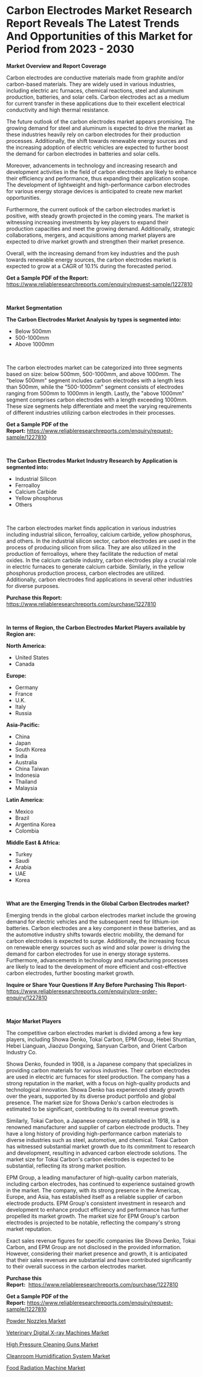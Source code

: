 <p><h1>Carbon Electrodes Market Research Report Reveals The Latest Trends And Opportunities of this Market for Period from 2023 - 2030</h1></p><p><strong>Market Overview and Report Coverage</strong></p>
<p><p>Carbon electrodes are conductive materials made from graphite and/or carbon-based materials. They are widely used in various industries, including electric arc furnaces, chemical reactions, steel and aluminum production, batteries, and solar cells. Carbon electrodes act as a medium for current transfer in these applications due to their excellent electrical conductivity and high thermal resistance.</p><p>The future outlook of the carbon electrodes market appears promising. The growing demand for steel and aluminum is expected to drive the market as these industries heavily rely on carbon electrodes for their production processes. Additionally, the shift towards renewable energy sources and the increasing adoption of electric vehicles are expected to further boost the demand for carbon electrodes in batteries and solar cells.</p><p>Moreover, advancements in technology and increasing research and development activities in the field of carbon electrodes are likely to enhance their efficiency and performance, thus expanding their application scope. The development of lightweight and high-performance carbon electrodes for various energy storage devices is anticipated to create new market opportunities.</p><p>Furthermore, the current outlook of the carbon electrodes market is positive, with steady growth projected in the coming years. The market is witnessing increasing investments by key players to expand their production capacities and meet the growing demand. Additionally, strategic collaborations, mergers, and acquisitions among market players are expected to drive market growth and strengthen their market presence.</p><p>Overall, with the increasing demand from key industries and the push towards renewable energy sources, the carbon electrodes market is expected to grow at a CAGR of 10.1% during the forecasted period.</p></p>
<p><strong>Get a Sample PDF of the Report:</strong> <a href="https://www.reliableresearchreports.com/enquiry/request-sample/1227810">https://www.reliableresearchreports.com/enquiry/request-sample/1227810</a></p>
<p>&nbsp;</p>
<p><strong>Market Segmentation</strong></p>
<p><strong>The Carbon Electrodes Market Analysis by types is segmented into:</strong></p>
<p><ul><li>Below 500mm</li><li>500-1000mm</li><li>Above 1000mm</li></ul></p>
<p>&nbsp;</p>
<p><p>The carbon electrodes market can be categorized into three segments based on size: below 500mm, 500-1000mm, and above 1000mm. The "below 500mm" segment includes carbon electrodes with a length less than 500mm, while the "500-1000mm" segment consists of electrodes ranging from 500mm to 1000mm in length. Lastly, the "above 1000mm" segment comprises carbon electrodes with a length exceeding 1000mm. These size segments help differentiate and meet the varying requirements of different industries utilizing carbon electrodes in their processes.</p></p>
<p><strong>Get a Sample PDF of the Report:</strong>&nbsp;<a href="https://www.reliableresearchreports.com/enquiry/request-sample/1227810">https://www.reliableresearchreports.com/enquiry/request-sample/1227810</a></p>
<p>&nbsp;</p>
<p><strong>The Carbon Electrodes Market Industry Research by Application is segmented into:</strong></p>
<p><ul><li>Industrial Silicon</li><li>Ferroalloy</li><li>Calcium Carbide</li><li>Yellow phosphorus</li><li>Others</li></ul></p>
<p>&nbsp;</p>
<p><p>The carbon electrodes market finds application in various industries including industrial silicon, ferroalloy, calcium carbide, yellow phosphorus, and others. In the industrial silicon sector, carbon electrodes are used in the process of producing silicon from silica. They are also utilized in the production of ferroalloys, where they facilitate the reduction of metal oxides. In the calcium carbide industry, carbon electrodes play a crucial role in electric furnaces to generate calcium carbide. Similarly, in the yellow phosphorus production process, carbon electrodes are utilized. Additionally, carbon electrodes find applications in several other industries for diverse purposes.</p></p>
<p><strong>Purchase this Report:</strong>&nbsp; <a href="https://www.reliableresearchreports.com/purchase/1227810">https://www.reliableresearchreports.com/purchase/1227810</a></p>
<p>&nbsp;</p>
<p><strong>In terms of Region, the Carbon Electrodes Market Players available by Region are:</strong></p>
<p>
    <p> <strong> North America: </strong>
        <ul>
            <li>United States</li>
            <li>Canada</li>
        </ul>
        </p> 
    <p> <strong> Europe: </strong>
        <ul>
            <li>Germany</li>
            <li>France</li>
            <li>U.K.</li>
            <li>Italy</li>
            <li>Russia</li>
        </ul>
        </p> 
    <p> <strong> Asia-Pacific: </strong>
        <ul>
            <li>China</li>
            <li>Japan</li>
            <li>South Korea</li>
            <li>India</li>
            <li>Australia</li>
            <li>China Taiwan</li>
            <li>Indonesia</li>
            <li>Thailand</li>
            <li>Malaysia</li>
        </ul>
        </p> 
    <p> <strong> Latin America: </strong>
        <ul>
            <li>Mexico</li>
            <li>Brazil</li>
            <li>Argentina Korea</li>
            <li>Colombia</li>
        </ul>
        </p> 
    <p> <strong> Middle East & Africa: </strong>
        <ul>
            <li>Turkey</li>
            <li>Saudi</li>
            <li>Arabia</li>
            <li>UAE</li>
            <li>Korea</li>
        </ul>
    </p>
    </p>
<p>&nbsp;</p>
<p><strong>What are the Emerging Trends in the Global Carbon Electrodes market?</strong></p>
<p><p>Emerging trends in the global carbon electrodes market include the growing demand for electric vehicles and the subsequent need for lithium-ion batteries. Carbon electrodes are a key component in these batteries, and as the automotive industry shifts towards electric mobility, the demand for carbon electrodes is expected to surge. Additionally, the increasing focus on renewable energy sources such as wind and solar power is driving the demand for carbon electrodes for use in energy storage systems. Furthermore, advancements in technology and manufacturing processes are likely to lead to the development of more efficient and cost-effective carbon electrodes, further boosting market growth.</p></p>
<p><strong>Inquire or Share Your Questions If Any Before Purchasing This Report</strong>- <a href="https://www.reliableresearchreports.com/enquiry/pre-order-enquiry/1227810">https://www.reliableresearchreports.com/enquiry/pre-order-enquiry/1227810</a></p>
<p>&nbsp;</p>
<p><strong>Major Market Players</strong></p>
<p><p>The competitive carbon electrodes market is divided among a few key players, including Showa Denko, Tokai Carbon, EPM Group, Hebei Shuntian, Hebei Lianguan, Jiaozuo Dongxing, Sanyuan Carbon, and Orient Carbon Industry Co.</p><p>Showa Denko, founded in 1908, is a Japanese company that specializes in providing carbon materials for various industries. Their carbon electrodes are used in electric arc furnaces for steel production. The company has a strong reputation in the market, with a focus on high-quality products and technological innovation. Showa Denko has experienced steady growth over the years, supported by its diverse product portfolio and global presence. The market size for Showa Denko's carbon electrodes is estimated to be significant, contributing to its overall revenue growth.</p><p>Similarly, Tokai Carbon, a Japanese company established in 1918, is a renowned manufacturer and supplier of carbon electrode products. They have a long history of providing high-performance carbon materials to diverse industries such as steel, automotive, and chemical. Tokai Carbon has witnessed substantial market growth due to its commitment to research and development, resulting in advanced carbon electrode solutions. The market size for Tokai Carbon's carbon electrodes is expected to be substantial, reflecting its strong market position.</p><p>EPM Group, a leading manufacturer of high-quality carbon materials, including carbon electrodes, has continued to experience sustained growth in the market. The company, with its strong presence in the Americas, Europe, and Asia, has established itself as a reliable supplier of carbon electrode products. EPM Group's consistent investment in research and development to enhance product efficiency and performance has further propelled its market growth. The market size for EPM Group's carbon electrodes is projected to be notable, reflecting the company's strong market reputation.</p><p>Exact sales revenue figures for specific companies like Showa Denko, Tokai Carbon, and EPM Group are not disclosed in the provided information. However, considering their market presence and growth, it is anticipated that their sales revenues are substantial and have contributed significantly to their overall success in the carbon electrodes market.</p></p>
<p><strong>Purchase this Report:</strong>&nbsp;&nbsp;<a href="https://www.reliableresearchreports.com/purchase/1227810">https://www.reliableresearchreports.com/purchase/1227810</a></p>
<p></p>
<p><strong>Get a Sample PDF of the Report:</strong>&nbsp;<a href="https://www.reliableresearchreports.com/enquiry/request-sample/1227810">https://www.reliableresearchreports.com/enquiry/request-sample/1227810</a></p>
<p><p><a href="https://medium.com/@jhonwin654/powder-nozzles-market-share-evolution-and-market-growth-trends-2023-2030-c2fecf50934f">Powder Nozzles Market</a></p><p><a href="https://medium.com/@chiragreportprime3/veterinary-digital-x-ray-machines-market-research-report-its-history-and-forecast-2023-to-2030-777a5f891245">Veterinary Digital X-ray Machines Market</a></p><p><a href="https://medium.com/@chiragreportprime4/high-pressure-cleaning-guns-market-report-reveals-the-latest-trends-and-growth-opportunities-of-21cb0d99cf0b">High Pressure Cleaning Guns Market</a></p><p><a href="https://medium.com/@anmolreportprime/cleanroom-humidification-system-market-trends-and-market-analysis-forecasted-for-period-2023-2030-f65d96ea056f">Cleanroom Humidification System Market</a></p><p><a href="https://medium.com/@chiragreportprime2/decoding-food-radiation-machine-market-metrics-market-share-trends-and-growth-patterns-bc2365e7a457">Food Radiation Machine Market</a></p></p>